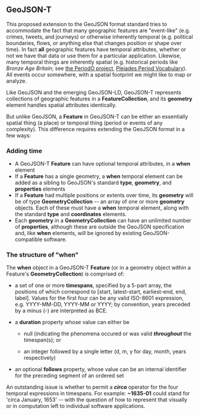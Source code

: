 ## GeoJSON-T
This proposed extension to the GeoJSON format standard tries to accommodate the fact that many geographic features are "event-like" (e.g. crimes, tweets, and journeys) or otherwise inherently temporal (e.g. political boundaries, flows, or anything else that changes position or shape over time). In fact **__all__** geographic features have temporal attributes, whether or not we have that data or use them for a particular application. Likewise, many temporal things are inherently spatial (e.g. historical periods like _Bronze Age Britain_; see [the PeriodO project](http//perio.do), [Pleiades Period Vocabulary](http://pleiades.stoa.org/vocabularies/time-periods)). All events occur somewhere, with a spatial footprint we might like to map or analyze.

Like GeoJSON and the emerging GeoJSON-LD, GeoJSON-T represents collections of geographic features in a **FeatureCollection**, and its **geometry** element handles spatial attributes identically.

But unlike GeoJSON, a **Feature** in GeoJSON-T can be either an essentially spatial thing (a place) or temporal thing (period or events of any complexity). This difference requires extending the GeoJSON format in a few ways:


### Adding time

* A GeoJSON-T **Feature** can have optional temporal attributes, in a **when** element
* If a **Feature** has a single geometry, a **when** temporal element can be added as a sibling to GeoJSON's standard **type**, **geometry**, and **properties** elements
* If a **Feature** had multiple positions or extents over time, its **geometry** will be of type **GeometryCollection** -- an array of one or more **geometry** objects. Each of these must have a **when** temporal element, along with the standard **type** and **coordinates** elements.
* Each **geometry** in a **GeometryCollection** can have an unlimited number of **properties**, although these are outside the GeoJSON specification and, like **when** elements, will be ignored by existing GeoJSON-compatible software.

### The structure of "when"

The **when** object in a GeoJSON-T **Feature** (or in a geometry object within a Feature's **GeometryCollection**) is comprised of:

- a set of one or more **timespans**, specified by a 5-part array, the positions of which correspond to [start, latest-start, earliest-end, end, label]. Values for the first four can be any valid ISO-8601 expression, e.g. YYYY-MM-DD, YYYY-MM or YYYY; by convention, years preceded by a minus (-) are interpreted as BCE.

- a **duration** property whose value can either be
	- null (indicating the phenomena occured or was valid _**throughout**_ the timespan(s); or

	- an integer followed by a single letter (d, m, y for day, month, years respectively)

- an optional **follows** property, whose value can be an internal identifier for the preceding segment of an ordered set

An outstanding issue is whether to permit a **_circa_** operator for the four temporal expressions in timespans. For example: **~1635-01** could stand for 'circa January, 1653' -- with the question of how to represent that visually or in computation left to individual software applications.
